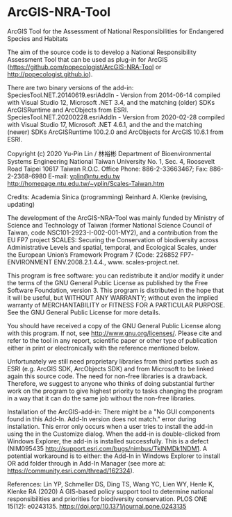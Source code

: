 # ArcGIS-NRA-Tool
ArcGIS Tool for the Assessment of National Responsibilities for Endangered Species and Habitats

The aim of the source code is to develop a National Responsibility Assessment Tool that can be used as plug-in for ArcGIS (https://github.com/popecologist/ArcGIS-NRA-Tool or http://popecologist.github.io).

There are two binary versions of the add-in:
SpeciesTool.NET.20140619.esriAddIn - Version from 2014-06-14 compiled with Visual Studio 12, Microsoft .NET 3.4, and the matching (older) SDKs ArcGISRuntime and ArcObjects from ESRI.
SpeciesTool.NET.20200228.esriAddIn -  Version from 2020-02-28 compiled with Visual Studio 17, Microsoft .NET 4.6.1, and the and the matching (newer) SDKs ArcGISRuntime 100.2.0 and ArcObjects for ArcGIS 10.6.1 from ESRI.


Copyright (c) 2020 Yu-Pin Lin / 林裕彬
Department of Bioenvironmental Systems Engineering
National Taiwan University
No. 1, Sec. 4, Roosevelt Road
Taipei
10617 Taiwan
R.O.C.
Office Phone: 886-2-33663467; Fax: 886-2-2368-6980
E-mail: yplin@ntu.edu.tw
http://homepage.ntu.edu.tw/~yplin/Scales-Taiwan.htm

Credits:
   Academia Sinica (programming)
   Reinhard A. Klenke (revising, updating)

The development of the ArcGIS-NRA-Tool was mainly funded by Ministry of Science and Technology of Taiwan (former National Science Council of Taiwan, code NSC101-2923-I-002-001-MY2), and a contribution from the EU FP7 project SCALES: Securing the Conservation of biodiversity across Administrative Levels and spatial, temporal, and Ecological Scales, under the European Union’s Framework Program 7 (Code: 226852 FP7-ENVIRONMENT ENV.2008.2.1.4.4., www. scales-project.net.

This program is free software: you can redistribute it and/or modify it under the terms of the GNU General Public License as published by the Free Software Foundation, version 3. This program is distributed in the hope that it will be useful, but WITHOUT ANY WARRANTY; without even the implied warranty of MERCHANTABILITY or FITNESS FOR A PARTICULAR PURPOSE. See the GNU General Public License for more details.

You should have received a copy of the GNU General Public License along with this program. If not, see <http://www.gnu.org/licenses/>. Please cite and refer to the tool in any report, scientific paper or other type of publication either in print or electronically with the reference mentioned below.

Unfortunately we still need proprietary libraries from third parties such as ESRI (e.g. ArcGIS SDK, ArcObjects SDK) and from Microsoft to be linked again this source code. The need for non-free libraries is a drawback. Therefore, we suggest to anyone who thinks of doing substantial further work on the program to give highest priority to tasks changing the program in a way that it can do the same job without the non-free libraries.

Installation of the ArcGIS-add-in:
There might be a "No GUI components found in this Add-In. Add-In version does not match." error during installation. This error only occurs when a user tries to install the add-in using the <Add From File button> in the Customize dialog. When the add-in is double-clicked from Windows Explorer, the add-in is installed successfully. This is a defect (NIM095435 http://support.esri.com/bugs/nimbus/TklNMDk1NDM1. A potential workaround is to either: <Double click> the Add-In in Windows Explorer to install OR add folder through <options> in Add-In Manager (see more at: https://community.esri.com/thread/162324).

References:
Lin YP, Schmeller DS, Ding TS, Wang YC, Lien WY, Henle K, Klenke RA (2020) A GIS-based policy support tool to determine national responsibilities and priorities for biodiversity conservation. PLOS ONE 15(12): e0243135. https://doi.org/10.1371/journal.pone.0243135
